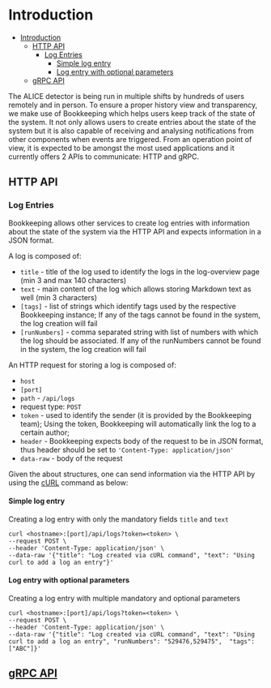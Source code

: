 # Introduction


- [Introduction](#introduction)
  - [HTTP API](#http-api)
    - [Log Entries](#log-entries)
      - [Simple log entry](#simple-log-entry)
      - [Log entry with optional parameters](#log-entry-with-optional-parameters)
  - [gRPC API](#grpc-api)

The ALICE detector is being run in multiple shifts by hundreds of users remotely and in person. To ensure a proper history view and transparency, we make use of Bookkeeping which helps users keep track of the state of the system. It not only allows users to create entries about the state of the system but it is also capable of receiving and analysing notifications from other components when events are triggered. From an operation point of view, it is expected to be amongst the most used applications and it currently offers 2 APIs to communicate: HTTP and gRPC.

## HTTP API

### Log Entries

Bookkeeping allows other services to create log entries with information about the state of the system via the HTTP API and expects information in a JSON format.

A log is composed of:
- `title` - title of the log used to identify the logs in the log-overview page (min 3 and max 140 characters)
- `text` - main content of the log which allows storing Markdown text as well (min 3 characters)
- `[tags]` - list of strings which identify tags used by the respective Bookkeeping instance; If any of the tags cannot be found in the system, the log creation will fail
- `[runNumbers]` - comma separated string with list of numbers with which the log should be associated. If any of the runNumbers cannot be found in the system, the log creation will fail

An HTTP request for storing a log is composed of:
- `host`
- `[port]`
- `path` - `/api/logs`
- request type: `POST`
- `token` - used to identify the sender (it is provided by the Bookkeeping team); Using the token, Bookkeeping will automatically link the log to a certain author;
- `header` - Bookkeeping expects body of the request to be in JSON format, thus header should be set to `'Content-Type: application/json'`
- `data-raw` - body of the request

Given the about structures, one can send information via the HTTP API by using the [cURL](https://curl.se/docs/manpage.html) command as below:

#### Simple log entry
Creating a log entry with only the mandatory fields `title` and `text`
``` 
curl <hostname>:[port]/api/logs?token=<token> \
--request POST \
--header 'Content-Type: application/json' \
--data-raw '{"title": "Log created via cURL command", "text": "Using curl to add a log an entry"}'
```

#### Log entry with optional parameters
Creating a log entry with multiple mandatory and optional parameters
``` 
curl <hostname>:[port]/api/logs?token=<token> \
--request POST \
--header 'Content-Type: application/json' \
--data-raw '{"title": "Log created via cURL command", "text": "Using curl to add a log an entry", "runNumbers": "529476,529475",  "tags": ["ABC"]}'
```

## [gRPC API](grpc.md)